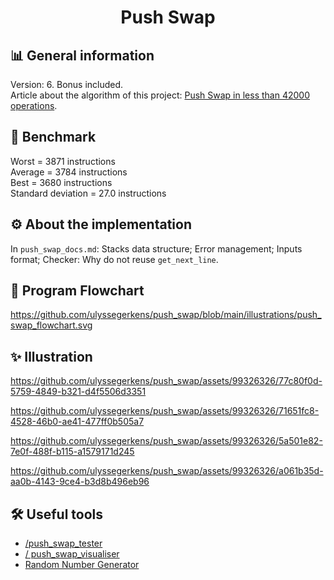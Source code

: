 
<h1 align="center">
	Push Swap
</h1>

## 📊 General information
Version: 6. Bonus included.</br>
Article about the algorithm of this project: [Push Swap in less than 42000 operations](https://medium.com/@ulysse.gerkens/push-swap-in-less-than-4200-operations-c292f034f6c0).</br>

## 🚀 Benchmark
Worst = 3871 instructions</br>
Average = 3784 instructions</br>
Best = 3680 instructions</br>
Standard deviation = 27.0 instructions</br>

## ⚙️ About the implementation
In `push_swap_docs.md`: Stacks data structure; Error management; Inputs format; Checker: Why do not reuse `get_next_line`.</br>

## 🧬 Program Flowchart
https://github.com/ulyssegerkens/push_swap/blob/main/illustrations/push_swap_flowchart.svg

## ✨ Illustration
https://github.com/ulyssegerkens/push_swap/assets/99326326/77c80f0d-5759-4849-b321-d4f5506d3351

https://github.com/ulyssegerkens/push_swap/assets/99326326/71651fc8-4528-46b0-ae41-477ff0b505a7

https://github.com/ulyssegerkens/push_swap/assets/99326326/5a501e82-7e0f-488f-b115-a1579171d245

https://github.com/ulyssegerkens/push_swap/assets/99326326/a061b35d-aa0b-4143-9ce4-b3d8b496eb96


## 🛠️ Useful tools
- [/push_swap_tester](https://github.com/SimonCROS/push_swap_tester)
- [/ push_swap_visualiser](https://github.com/Niimphu/push_swap_visualiser)
- [Random Number Generator](https://www.calculatorsoup.com/calculators/statistics/random-number-generator.php)
